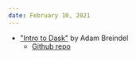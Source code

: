 ```yaml
---
date: February 10, 2021
---
```

* ["Intro to Dask"](https://mybinder.org/v2/gh/adbreind/dask-micro-2021.git/HEAD?urlpath=lab) by Adam Breindel
  * [Github repo](https://github.com/adbreind/dask-micro-2021)


